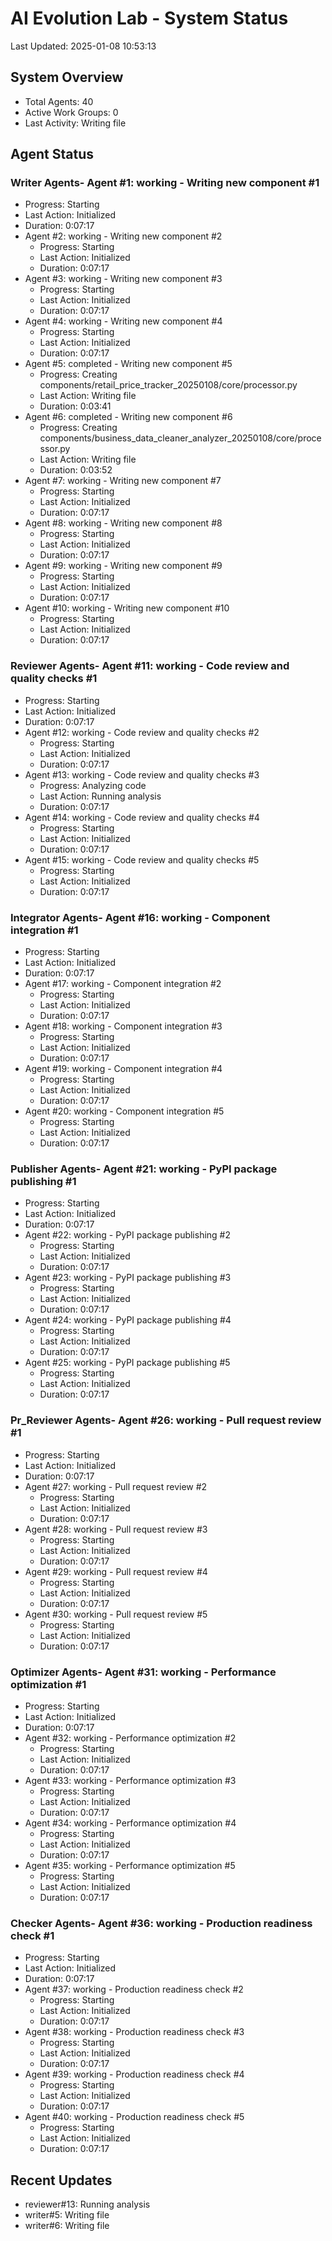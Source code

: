 # AI Evolution Lab - System Status
Last Updated: 2025-01-08 10:53:13

## System Overview
- Total Agents: 40
- Active Work Groups: 0
- Last Activity: Writing file

## Agent Status

### Writer Agents- Agent #1: working - Writing new component #1
  - Progress: Starting
  - Last Action: Initialized
  - Duration: 0:07:17
- Agent #2: working - Writing new component #2
  - Progress: Starting
  - Last Action: Initialized
  - Duration: 0:07:17
- Agent #3: working - Writing new component #3
  - Progress: Starting
  - Last Action: Initialized
  - Duration: 0:07:17
- Agent #4: working - Writing new component #4
  - Progress: Starting
  - Last Action: Initialized
  - Duration: 0:07:17
- Agent #5: completed - Writing new component #5
  - Progress: Creating components/retail_price_tracker_20250108/core/processor.py
  - Last Action: Writing file
  - Duration: 0:03:41
- Agent #6: completed - Writing new component #6
  - Progress: Creating components/business_data_cleaner_analyzer_20250108/core/processor.py
  - Last Action: Writing file
  - Duration: 0:03:52
- Agent #7: working - Writing new component #7
  - Progress: Starting
  - Last Action: Initialized
  - Duration: 0:07:17
- Agent #8: working - Writing new component #8
  - Progress: Starting
  - Last Action: Initialized
  - Duration: 0:07:17
- Agent #9: working - Writing new component #9
  - Progress: Starting
  - Last Action: Initialized
  - Duration: 0:07:17
- Agent #10: working - Writing new component #10
  - Progress: Starting
  - Last Action: Initialized
  - Duration: 0:07:17

### Reviewer Agents- Agent #11: working - Code review and quality checks #1
  - Progress: Starting
  - Last Action: Initialized
  - Duration: 0:07:17
- Agent #12: working - Code review and quality checks #2
  - Progress: Starting
  - Last Action: Initialized
  - Duration: 0:07:17
- Agent #13: working - Code review and quality checks #3
  - Progress: Analyzing code
  - Last Action: Running analysis
  - Duration: 0:07:17
- Agent #14: working - Code review and quality checks #4
  - Progress: Starting
  - Last Action: Initialized
  - Duration: 0:07:17
- Agent #15: working - Code review and quality checks #5
  - Progress: Starting
  - Last Action: Initialized
  - Duration: 0:07:17

### Integrator Agents- Agent #16: working - Component integration #1
  - Progress: Starting
  - Last Action: Initialized
  - Duration: 0:07:17
- Agent #17: working - Component integration #2
  - Progress: Starting
  - Last Action: Initialized
  - Duration: 0:07:17
- Agent #18: working - Component integration #3
  - Progress: Starting
  - Last Action: Initialized
  - Duration: 0:07:17
- Agent #19: working - Component integration #4
  - Progress: Starting
  - Last Action: Initialized
  - Duration: 0:07:17
- Agent #20: working - Component integration #5
  - Progress: Starting
  - Last Action: Initialized
  - Duration: 0:07:17

### Publisher Agents- Agent #21: working - PyPI package publishing #1
  - Progress: Starting
  - Last Action: Initialized
  - Duration: 0:07:17
- Agent #22: working - PyPI package publishing #2
  - Progress: Starting
  - Last Action: Initialized
  - Duration: 0:07:17
- Agent #23: working - PyPI package publishing #3
  - Progress: Starting
  - Last Action: Initialized
  - Duration: 0:07:17
- Agent #24: working - PyPI package publishing #4
  - Progress: Starting
  - Last Action: Initialized
  - Duration: 0:07:17
- Agent #25: working - PyPI package publishing #5
  - Progress: Starting
  - Last Action: Initialized
  - Duration: 0:07:17

### Pr_Reviewer Agents- Agent #26: working - Pull request review #1
  - Progress: Starting
  - Last Action: Initialized
  - Duration: 0:07:17
- Agent #27: working - Pull request review #2
  - Progress: Starting
  - Last Action: Initialized
  - Duration: 0:07:17
- Agent #28: working - Pull request review #3
  - Progress: Starting
  - Last Action: Initialized
  - Duration: 0:07:17
- Agent #29: working - Pull request review #4
  - Progress: Starting
  - Last Action: Initialized
  - Duration: 0:07:17
- Agent #30: working - Pull request review #5
  - Progress: Starting
  - Last Action: Initialized
  - Duration: 0:07:17

### Optimizer Agents- Agent #31: working - Performance optimization #1
  - Progress: Starting
  - Last Action: Initialized
  - Duration: 0:07:17
- Agent #32: working - Performance optimization #2
  - Progress: Starting
  - Last Action: Initialized
  - Duration: 0:07:17
- Agent #33: working - Performance optimization #3
  - Progress: Starting
  - Last Action: Initialized
  - Duration: 0:07:17
- Agent #34: working - Performance optimization #4
  - Progress: Starting
  - Last Action: Initialized
  - Duration: 0:07:17
- Agent #35: working - Performance optimization #5
  - Progress: Starting
  - Last Action: Initialized
  - Duration: 0:07:17

### Checker Agents- Agent #36: working - Production readiness check #1
  - Progress: Starting
  - Last Action: Initialized
  - Duration: 0:07:17
- Agent #37: working - Production readiness check #2
  - Progress: Starting
  - Last Action: Initialized
  - Duration: 0:07:17
- Agent #38: working - Production readiness check #3
  - Progress: Starting
  - Last Action: Initialized
  - Duration: 0:07:17
- Agent #39: working - Production readiness check #4
  - Progress: Starting
  - Last Action: Initialized
  - Duration: 0:07:17
- Agent #40: working - Production readiness check #5
  - Progress: Starting
  - Last Action: Initialized
  - Duration: 0:07:17


## Recent Updates
- reviewer#13: Running analysis
- writer#5: Writing file
- writer#6: Writing file
